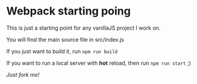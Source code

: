 # Webpack starting poing

This is just a starting point for any vanillaJS project I work on.

You will find the main source file in src/index.js

If you just want to build it, run `npm run build`

If you want to run a local server with **hot** reload, then run `npm run start` ;)

_Just fork me!_

